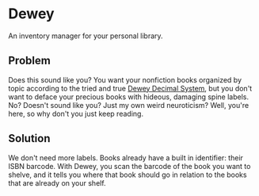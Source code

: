# Dewey

An inventory manager for your personal library.

## Problem

Does this sound like you? You want your nonfiction books organized by topic according to the tried and true [Dewey Decimal System](https://en.wikipedia.org/wiki/Dewey_Decimal_Classification), but you don't want to deface your precious books with hideous, damaging spine labels. No? Doesn't sound like you? Just my own weird neuroticism? Well, you're here, so why don't you just keep reading.

## Solution

We don't need more labels. Books already have a built in identifier: their ISBN barcode. With Dewey, you scan the barcode of the book you want to shelve, and it tells you where that book should go in relation to the books that are already on your shelf.
